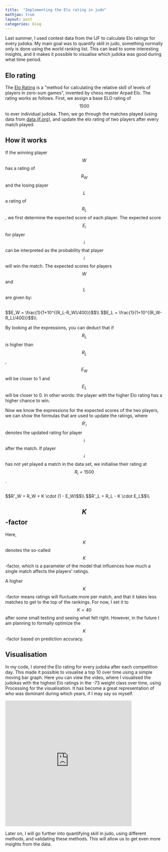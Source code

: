 ```yaml
---
title:  "Implementing the Elo rating in judo"
mathjax: true
layout: post
categories: blog
---
```

Last summer, I used contest data from the IJF to calculate Elo ratings for every judoka. My main goal was to quantify skill in judo, something normally only is done using the world ranking list. This can lead to some interesting insights, and it makes it possible to visualise which judoka was good during what time period.

## Elo rating
The [Elo Rating](https://en.wikipedia.org/wiki/Elo_rating_system) is a "method for calculating the relative skill of levels of players in zero-sum games", invented by chess master Arpad Elo. The rating works as follows. First, we assign a base ELO rating of $$1500$$ to ever individual judoka. Then, we go through the matches played (using data from [data.ijf.org](https://data.ijf.org)), and update the elo rating of two players after every match played.

## How it works
If the winning player $$W$$ has a rating of $$R_W$$ and the losing player $$L$$ a rating of $$R_L$$, we first determine the expected score of each player. The expected score $$E_i$$ for player $$i$$ can be interpreted as the probability that player $$i$$ will win the match. The expected scores for players $$W$$ and $$L$$ are given by:

<br>
$$E_W = \frac{1}{1+10^{(R_L-R_W)/400}}$$\\
$$E_L = \frac{1}{1+10^{(R_W-R_L)/400}}$$\\
<br>

By looking at the expressions, you can deduct that if $$R_L$$ is higher than $$R_L$$, $$E_W$$ will be closer to 1 and $$E_L$$ will be closer to 0. In other words: the player with the higher Elo rating has a higher chance to win.

Now we know the expressions for the expected scores of the two players, we can show the formulas that are used to update the ratings, where $$R'_i$$ denotes the updated rating for player $$i$$ after the match. If player $$i$$ has not yet played a match in the data set, we initialise their rating at $$R_i = 1500$$.

<br>
$$R'_W = R_W + K \cdot (1 - E_W)$$\\
$$R'_L = R_L - K \cdot E_L$$\\
<br>

## $$K$$-factor
Here, $$K$$ denotes the so-called $$K$$-factor, which is a parameter of the model that influences how much a single match affects the players' ratings. 

A higher $$K$$-factor means ratings will fluctuate more per match, and that it takes less matches to get to the top of the rankings. For now, I set it to $$K=40$$ after some small testing and seeing what felt right. However, in the future I am planning to formally optimize the $$K$$-factor based on prediction accuracy.

## Visualisation
In my code, I stored the Elo rating for every judoka after each competition day. This made it possible to visualise a top 10 over time using a simple moving bar graph. Here you can view the video, where I visualised the judokas with the highest Elo ratings in the -73 weight class over time, using Processing for the visualisation. It has become a great representation of who was dominant during which years, if I may say so myself.

<iframe width="80%" height="400px" src="https://www.youtube.com/embed/DHo23RTPf7Y?si=xtUTTNa-p6zbncKu" title="YouTube video player" frameborder="0" allow="accelerometer; autoplay; clipboard-write; encrypted-media; gyroscope; picture-in-picture; web-share" referrerpolicy="strict-origin-when-cross-origin" allowfullscreen></iframe>

Later on, I will go further into quantifying skill in judo, using different methods, and validating these methods. This will allow us to get even more insights from the data.